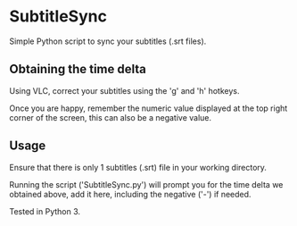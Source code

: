 # SubtitleSync

Simple Python script to sync your subtitles (.srt files).

## Obtaining the time delta

Using VLC, correct your subtitles using the 'g' and 'h' hotkeys.

Once you are happy, remember the numeric value displayed at the top right corner of the screen, this can also be a negative value.

## Usage

Ensure that there is only 1 subtitles (.srt) file in your working directory.

Running the script ('SubtitleSync.py') will prompt you for the time delta we obtained above, add it here, including the negative ('-') if needed.

Tested in Python 3.
